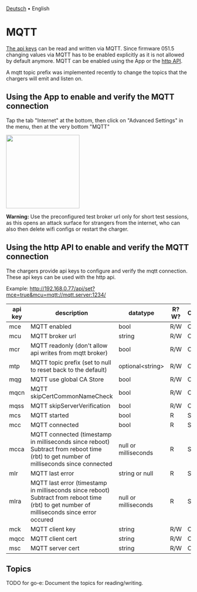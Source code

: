 [Deutsch](mqtt-de.md) &bull; English

# MQTT

[The api keys](apikeys-en.md) can be read and written via MQTT. Since firmware 051.5 changing values via MQTT has to be enabled explicitly as it is not allowed by default anymore. MQTT can be enabled using the App or the [http API](http-en.md).

A mqtt topic prefix was implemented recently to change the topics that the chargers will emit and listen on.

## Using the App to enable and verify the MQTT connection

Tap the tab "Internet" at the bottom, then click on "Advanced Settings" in the menu, then at the very bottom "MQTT"

<img src="screenshots/mqtt-app-enable.png?raw=true" width="200" />

**Warning:** Use the preconfigured test broker url only for short test sessions, as this opens an attack surface for strangers from the internet, who can also then delete wifi configs or restart the charger.

## Using the http API to enable and verify the MQTT connection

The chargers provide api keys to configure and verify the mqtt connection. These api keys can be used with the http api.

Example: http://192.168.0.77/api/set?mce=true&mcu=mqtt://mqtt.server:1234/

| api key | description                  | datatype | R?W? | Category |
| ------- | ---------------------------- | -------- | ---- | -------- |
| mce     | MQTT enabled                 | bool     | R/W  | Config   |
| mcu     | MQTT broker url              | string   | R/W  | Config   |
| mcr     | MQTT readonly (don't allow api writes from mqtt broker) | bool   | R/W  | Config   |
| mtp     | MQTT topic prefix (set to null to reset back to the default) | optional&lt;string&gt; | R/W  | Config   |
| mqg     | MQTT use global CA Store     | bool     | R/W  | Config   |
| mqcn    | MQTT skipCertCommonNameCheck | bool     | R/W  | Config   |
| mqss    | MQTT skipServerVerification  | bool     | R/W  | Config   |
| mcs     | MQTT started                 | bool     | R    | Status   |
| mcc     | MQTT connected               | bool     | R    | Status   |
| mcca    | MQTT connected (timestamp in milliseconds since reboot) Subtract from reboot time (rbt) to get number of milliseconds since connected | null or milliseconds | R | Status |
| mlr     | MQTT last error               | string or null | R | Status |
| mlra    | MQTT last error (timestamp in milliseconds since reboot) Subtract from reboot time (rbt) to get number of milliseconds since error occured | null or milliseconds | R | Status |
| mck     | MQTT client key              | string   | R/W  | Config   |
| mqcc    | MQTT client cert             | string   | R/W  | Config   |
| msc     | MQTT server cert             | string   | R/W  | Config   |

## Topics

TODO for go-e: Document the topics for reading/writing.
